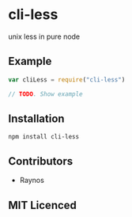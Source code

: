# cli-less

<!--
    [![build status][1]][2]
    [![NPM version][3]][4]
    [![Coverage Status][5]][6]
    [![gemnasium Dependency Status][7]][8]
    [![Davis Dependency status][9]][10]
-->

<!-- [![browser support][11]][12] -->

unix less in pure node

## Example

```js
var cliLess = require("cli-less")

// TODO. Show example
```

## Installation

`npm install cli-less`

## Contributors

 - Raynos

## MIT Licenced

  [1]: https://secure.travis-ci.org/Raynos/cli-less.png
  [2]: https://travis-ci.org/Raynos/cli-less
  [3]: https://badge.fury.io/js/cli-less.png
  [4]: https://badge.fury.io/js/cli-less
  [5]: https://coveralls.io/repos/Raynos/cli-less/badge.png
  [6]: https://coveralls.io/r/Raynos/cli-less
  [7]: https://gemnasium.com/Raynos/cli-less.png
  [8]: https://gemnasium.com/Raynos/cli-less
  [9]: https://david-dm.org/Raynos/cli-less.png
  [10]: https://david-dm.org/Raynos/cli-less
  [11]: https://ci.testling.com/Raynos/cli-less.png
  [12]: https://ci.testling.com/Raynos/cli-less
